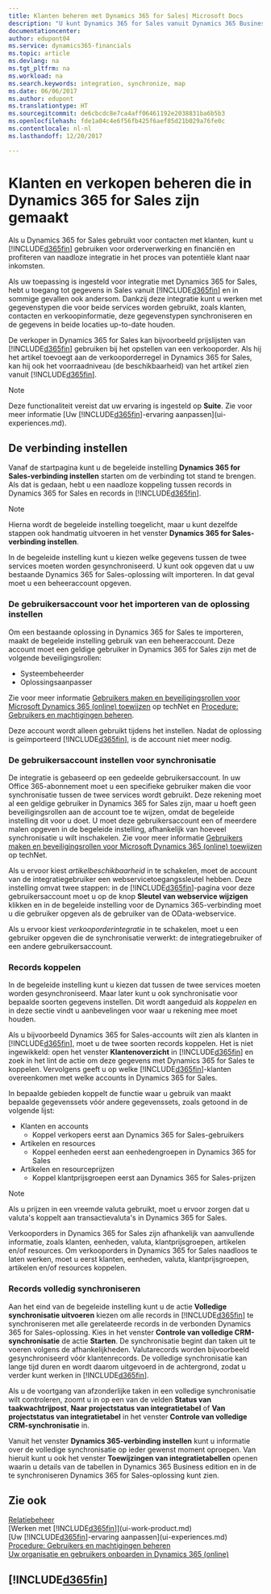 ```yaml
---
title: Klanten beheren met Dynamics 365 for Sales| Microsoft Docs
description: "U kunt Dynamics 365 for Sales vanuit Dynamics 365 Business edition gebruiken om gegevens toe te wijzen voor een naadloze integratie en synchronisatie in het proces van potentiële klant naar inkomsten."
documentationcenter: 
author: edupont04
ms.service: dynamics365-financials
ms.topic: article
ms.devlang: na
ms.tgt_pltfrm: na
ms.workload: na
ms.search.keywords: integration, synchronize, map
ms.date: 06/06/2017
ms.author: edupont
ms.translationtype: HT
ms.sourcegitcommit: de6cbcdc8e7ca4aff06461192e2038831ba6b5b3
ms.openlocfilehash: fde1a04c4e6f56fb425f6aef85d21b029a76fe0c
ms.contentlocale: nl-nl
ms.lasthandoff: 12/20/2017

---
```

# <a name="managing-customers-and-sales-created-in-dynamics-365-for-sales"></a>Klanten en verkopen beheren die in Dynamics 365 for Sales zijn gemaakt
Als u Dynamics 365 for Sales gebruikt voor contacten met klanten, kunt u [!INCLUDE[d365fin](includes/d365fin_md.md)] gebruiken voor orderverwerking en financiën en profiteren van naadloze integratie in het proces van potentiële klant naar inkomsten.

Als uw toepassing is ingesteld voor integratie met Dynamics 365 for Sales, hebt u toegang tot gegevens in Sales vanuit [!INCLUDE[d365fin](includes/d365fin_md.md)] en in sommige gevallen ook andersom. Dankzij deze integratie kunt u werken met gegevenstypen die voor beide services worden gebruikt, zoals klanten, contacten en verkoopinformatie, deze gegevenstypen synchroniseren en de gegevens in beide locaties up-to-date houden.  

De verkoper in Dynamics 365 for Sales kan bijvoorbeeld prijslijsten van [!INCLUDE[d365fin](includes/d365fin_md.md)] gebruiken bij het opstellen van een verkooporder. Als hij het artikel toevoegt aan de verkooporderregel in Dynamics 365 for Sales, kan hij ook het voorraadniveau (de beschikbaarheid) van het artikel zien vanuit [!INCLUDE[d365fin](includes/d365fin_md.md)].

> [!NOTE]  
>   Deze functionaliteit vereist dat uw ervaring is ingesteld op **Suite**. Zie voor meer informatie [Uw [!INCLUDE[d365fin](includes/d365fin_md.md)]-ervaring aanpassen](ui-experiences.md).  

## <a name="setting-up-the-connection"></a>De verbinding instellen
Vanaf de startpagina kunt u de begeleide instelling **Dynamics 365 for Sales-verbinding instellen** starten om de verbinding tot stand te brengen. Als dat is gedaan, hebt u een naadloze koppeling tussen records in Dynamics 365 for Sales en records in [!INCLUDE[d365fin](includes/d365fin_md.md)].  

> [!NOTE]  
>   Hierna wordt de begeleide instelling toegelicht, maar u kunt dezelfde stappen ook handmatig uitvoeren in het venster **Dynamics 365 for Sales-verbinding instellen**.

In de begeleide instelling kunt u kiezen welke gegevens tussen de twee services moeten worden gesynchroniseerd. U kunt ook opgeven dat u uw bestaande Dynamics 365 for Sales-oplossing wilt importeren. In dat geval moet u een beheeraccount opgeven.

### <a name="setting-up-the-user-account-for-importing-the-solution"></a>De gebruikersaccount voor het importeren van de oplossing instellen
Om een bestaande oplossing in Dynamics 365 for Sales te importeren, maakt de begeleide instelling gebruik van een beheeraccount. Deze account moet een geldige gebruiker in Dynamics 365 for Sales zijn met de volgende beveiligingsrollen:

* Systeembeheerder  
* Oplossingsaanpasser  

Zie voor meer informatie [Gebruikers maken en beveiligingsrollen voor Microsoft Dynamics 365 (online) toewijzen](https://technet.microsoft.com/library/jj191623.aspx) op techNet en [Procedure: Gebruikers en machtigingen beheren](ui-how-users-permissions.md).  

Deze account wordt alleen gebruikt tijdens het instellen. Nadat de oplossing is geïmporteerd [!INCLUDE[d365fin](includes/d365fin_md.md)], is de account niet meer nodig.

### <a name="setting-up-the-user-account-for-synchronization"></a>De gebruikersaccount instellen voor synchronisatie
De integratie is gebaseerd op een gedeelde gebruikersaccount. In uw Office 365-abonnement moet u een specifieke gebruiker maken die voor synchronisatie tussen de twee services wordt gebruikt. Deze rekening moet al een geldige gebruiker in Dynamics 365 for Sales zijn, maar u hoeft geen beveiligingsrollen aan de account toe te wijzen, omdat de begeleide instelling dit voor u doet. U moet deze gebruikersaccount een of meerdere malen opgeven in de begeleide instelling, afhankelijk van hoeveel synchronisatie u wilt inschakelen. Zie voor meer informatie [Gebruikers maken en beveiligingsrollen voor Microsoft Dynamics 365 (online) toewijzen](https://technet.microsoft.com/library/jj191623.aspx) op techNet.

Als u ervoor kiest *artikelbeschikbaarheid* in te schakelen, moet de account van de integratiegebruiker een webservicetoegangssleutel hebben. Deze instelling omvat twee stappen: in de [!INCLUDE[d365fin](includes/d365fin_md.md)]-pagina voor deze gebruikersaccount moet u op de knop **Sleutel van webservice wijzigen** klikken en in de begeleide instelling voor de Dynamics 365-verbinding moet u die gebruiker opgeven als de gebruiker van de OData-webservice.

Als u ervoor kiest *verkooporderintegratie* in te schakelen, moet u een gebruiker opgeven die de synchronisatie verwerkt: de integratiegebruiker of een andere gebruikersaccount.

### <a name="coupling-records"></a>Records koppelen
In de begeleide instelling kunt u kiezen dat tussen de twee services moeten worden gesynchroniseerd. Maar later kunt u ook synchronisatie voor bepaalde soorten gegevens instellen. Dit wordt aangeduid als *koppelen* en in deze sectie vindt u aanbevelingen voor waar u rekening mee moet houden.

Als u bijvoorbeeld Dynamics 365 for Sales-accounts wilt zien als klanten in [!INCLUDE[d365fin](includes/d365fin_md.md)], moet u de twee soorten records koppelen. Het is niet ingewikkeld: open het venster **Klantenoverzicht** in [!INCLUDE[d365fin](includes/d365fin_md.md)] en zoek in het lint de actie om deze gegevens met Dynamics 365 for Sales te koppelen. Vervolgens geeft u op welke [!INCLUDE[d365fin](includes/d365fin_md.md)]-klanten overeenkomen met welke accounts in Dynamics 365 for Sales.

In bepaalde gebieden koppelt de functie waar u gebruik van maakt bepaalde gegevenssets vóór andere gegevenssets, zoals getoond in de volgende lijst:

* Klanten en accounts  
  * Koppel verkopers eerst aan Dynamics 365 for Sales-gebruikers  
* Artikelen en resources  
  * Koppel eenheden eerst aan eenhedengroepen in Dynamics 365 for Sales  
* Artikelen en resourceprijzen  
  * Koppel klantprijsgroepen eerst aan Dynamics 365 for Sales-prijzen  

> [!NOTE]  
>   Als u prijzen in een vreemde valuta gebruikt, moet u ervoor zorgen dat u valuta's koppelt aan transactievaluta's in Dynamics 365 for Sales.

Verkooporders in Dynamics 365 for Sales zijn afhankelijk van aanvullende informatie, zoals klanten, eenheden, valuta, klantprijsgroepen, artikelen en/of resources. Om verkooporders in Dynamics 365 for Sales naadloos te laten werken, moet u eerst klanten, eenheden, valuta, klantprijsgroepen, artikelen en/of resources koppelen.

### <a name="synchronizing-records-fully"></a>Records volledig synchroniseren
Aan het eind van de begeleide instelling kunt u de actie **Volledige synchronisatie uitvoeren** kiezen om alle records in [!INCLUDE[d365fin](includes/d365fin_md.md)] te synchroniseren met alle gerelateerde records in de verbonden Dynamics 365 for Sales-oplossing. Kies in het venster **Controle van volledige CRM-synchronisatie** de actie **Starten**. De synchronisatie begint dan taken uit te voeren volgens de afhankelijkheden. Valutarecords worden bijvoorbeeld gesynchroniseerd vóór klantenrecords. De volledige synchronisatie kan lange tijd duren en wordt daarom uitgevoerd in de achtergrond, zodat u verder kunt werken in [!INCLUDE[d365fin](includes/d365fin_md.md)].

Als u de voortgang van afzonderlijke taken in een volledige synchronisatie wilt controleren, zoomt u in op een van de velden **Status van taakwachtrijpost**, **Naar projectstatus van integratietabel** of **Van projectstatus van integratietabel** in het venster **Controle van volledige CRM-synchronisatie** in.

Vanuit het venster **Dynamics 365-verbinding instellen** kunt u informatie over de volledige synchronisatie op ieder gewenst moment oproepen. Van hieruit kunt u ook het venster **Toewijzingen van integratietabellen** openen waarin u details van de tabellen in Dynamics 365 Business edition en in de te synchroniseren Dynamics 365 for Sales-oplossing kunt zien.

## <a name="see-also"></a>Zie ook
[Relatiebeheer](marketing-relationship-management.md)  
[Werken met [!INCLUDE[d365fin](includes/d365fin_md.md)]](ui-work-product.md)  
[Uw [!INCLUDE[d365fin](includes/d365fin_md.md)]-ervaring aanpassen](ui-experiences.md)  
[Procedure: Gebruikers en machtigingen beheren](ui-how-users-permissions.md)    
[Uw organisatie en gebruikers onboarden in Dynamics 365 (online)](https://www.microsoft.com/en-US/Dynamics/crm-customer-center/onboard-your-organization-and-users-to-dynamics-365-online.aspx)  

## [!INCLUDE[d365fin](includes/free_trial_md.md)]

